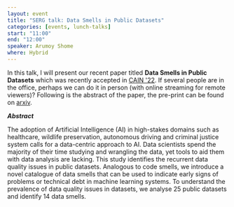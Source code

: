```yaml
---
layout: event
title: "SERG talk: Data Smells in Public Datasets"
categories: [events, lunch-talks]
start: "11:00"
end: "12:00"
speaker: Arumoy Shome
where: Hybrid
---
```


In this talk, I will present our recent paper titled **Data Smells in
Public Datasets** which was recently accepted in [CAIN
'22](https://conf.researchr.org/home/cain-2022). If several people are
in the office, perhaps we can do it in person (with online streaming
for remote viewers)? Following is the abstract of the paper, the
pre-print can be found on [arxiv](https://arxiv.org/abs/2203.08007).

***Abstract***

The adoption of Artificial Intelligence (AI) in high-stakes domains
such as healthcare, wildlife preservation, autonomous driving and
criminal justice system calls for a data-centric approach to AI. Data
scientists spend the majority of their time studying and wrangling the
data, yet tools to aid them with data analysis are lacking. This study
identifies the recurrent data quality issues in public
datasets. Analogous to code smells, we introduce a novel catalogue of
data smells that can be used to indicate early signs of problems or
technical debt in machine learning systems. To understand the
prevalence of data quality issues in datasets, we analyse 25 public
datasets and identify 14 data smells.
